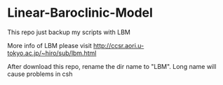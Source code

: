 # Linear-Baroclinic-Model

This repo just backup my scripts with LBM

More info of LBM please visit http://ccsr.aori.u-tokyo.ac.jp/~hiro/sub/lbm.html

After download this repo, rename the dir name to "LBM". Long name will cause problems in csh
